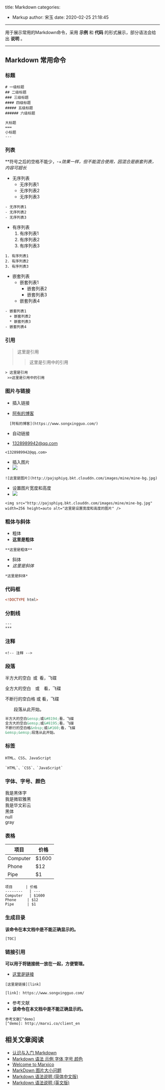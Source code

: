 title: Markdown
categories:
 - Markup
author: 宋玉
date: 2020-02-25 21:18:45
---
用于展示常用的Markdown命令，采用 **示例** 和 **代码** 的形式展示，部分语法会给出 **说明** 。

---

<a name="916010e2"></a>
## Markdown 常用命令

<a name="32c65d8d"></a>
### 标题

```
# 一级标题
## 二级标题
### 三级标题
#### 四级标题
##### 五级标题
###### 六级标题
```

```
大标题
===
小标题
---
```

<a name="3712972d"></a>
### 列表

**符号之后的空格不能少，-+_效果一样，但不能混合使用，因混合是嵌套列表，内容可超长_

- 无序列表
  - 无序列表1
  - 无序列表2
  - 无序列表3

```
- 无序列表1
- 无序列表2
- 无序列表3
```

- 有序列表
  1. 有序列表1
  2. 有序列表2
  3. 有序列表3

```
1. 有序列表1
2. 有序列表2
3. 有序列表3
```

- 嵌套列表
  - 嵌套列表1
    - 嵌套列表2
    - 嵌套列表3
  - 嵌套列表4

```
- 嵌套列表1
  + 嵌套列表2
  * 嵌套列表3
- 嵌套列表4
```

<a name="3b61c966"></a>
### 引用

> 这里是引用
> > 这里是引用中的引用



```
> 这里是引用
 >>这里是引用中的引用
```

<a name="bb2ed14c"></a>
### 图片与链接

- 插入链接

- [阿有的博客](https://www.songxingguo.com/)

```
  [阿有的博客](https://www.songxingguo.com/)
```

- 自动链接

- [1328989942@qq.com](mailto:1328989942@qq.com)

```
<1328989942@qq.com>
```

- 插入图片
- ![](http://pajsphiyq.bkt.clouddn.com/images/mine/mine-bg.jpg#alt=%E8%BF%99%E9%87%8C%E6%98%AF%E5%9B%BE%E7%89%87)

```
![这里是图片](http://pajsphiyq.bkt.clouddn.com/images/mine/mine-bg.jpg)
```

- 设置图片宽度和高度
- ![](http://pajsphiyq.bkt.clouddn.com/images/mine/mine-bg.jpg#alt=%E8%BF%99%E9%87%8C%E6%98%AF%E8%AE%BE%E7%BD%AE%E5%AE%BD%E5%BA%A6%E5%92%8C%E9%AB%98%E5%BA%A6%E7%9A%84%E5%9B%BE%E7%89%87&height&width=256#alt=%E8%BF%99%E9%87%8C%E6%98%AF%E5%9B%BE%E7%89%87)

```
<img src="http://pajsphiyq.bkt.clouddn.com/images/mine/mine-bg.jpg" width=256 height=auto alt="这里是设置宽度和高度的图片" />
```

<a name="e4bbbf72"></a>
### 粗体与斜体

- 粗体
- **这里是粗体**

```
**这里是粗体**
```

- 斜体
- _这里是斜体_

```
*这里是斜体*
```

<a name="73266dec"></a>
### 代码框

```html
<!DOCTYPE html>
```

<a name="8c47ecd4"></a>
### 分割线

```
---
***
```

<a name="ee656aa1"></a>
### 注释

```
<!-- 注释 -->
```

<a name="d482086f"></a>
### 段落

半方大的空白 或 看，飞碟


全方大的空白 或 看，飞碟


不断行的空白格 或 看，飞碟


  段落从此开始。

```html
半方大的空白&ensp;或&#8194;看，飞碟
全方大的空白&emsp;或&#8195;看，飞碟
不断行的空白格&nbsp;或&#160;看，飞碟
&emsp;&emsp;段落从此开始。
```

<a name="14d34236"></a>
### 标签

`HTML`、`CSS`、`JavaScript`

```
`HTML`、`CSS`、`JavaScript`
```

<a name="57777e89"></a>
### 字体、字号、颜色

我是黑体字<br />
我是微软雅黑<br />
我是华文彩云<br />
黑体<br />
null<br />
gray
<a name="b339aa87"></a>
### 表格
| 项目 | 价格 |
| --- | --- |
| Computer | $1600 |
| Phone | $12 |
| Pipe | $1 |


```
项目      | 价格
--------   | ---
Computer   | $1600
Phone     | $12
Pipe      | $1
```

<a name="84a8c866"></a>
### 生成目录

**该命令在本文档中是不能正确显示的。**

```
[TOC]
```

<a name="bf3eda0e"></a>
### 链接引用

**可以用于将链接统一放在一起，方便管理。**

- [这里是链接](https://www.songxingguo.com/)

```
[这里是链接][link]

[link]: https://www.songxingguo.com/
```

- 参考文献
- **该命令在本文档中是不能正确显示的。**

```
参考文献[^demo]
[^demo]: http://marxi.co/client_en
```

<a name="84f1dff8"></a>
## 相关文章阅读

- [认识与入门 Markdown](https://sspai.com/post/25137)
- [Markdown 语法 示例 字体 字号 颜色](https://blog.csdn.net/u011419965/article/details/50536937)
- [Welcome to Marxico](http://marxi.co/#fn:demo)
- [MarkDown 图片大小问题](https://blog.csdn.net/yhl_leo/article/details/50099843)
- [Markdown 语法说明 (简体中文版)](http://wowubuntu.com/markdown/#list)
- [Markdown 语法说明 (英文版)](https://daringfireball.net/projects/markdown/syntax)
